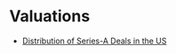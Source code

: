 # Valuations

- [Distribution of Series-A Deals in the US](https://news.crunchbase.com/news/the-distribution-of-series-a-deal-size-in-the-us/)
